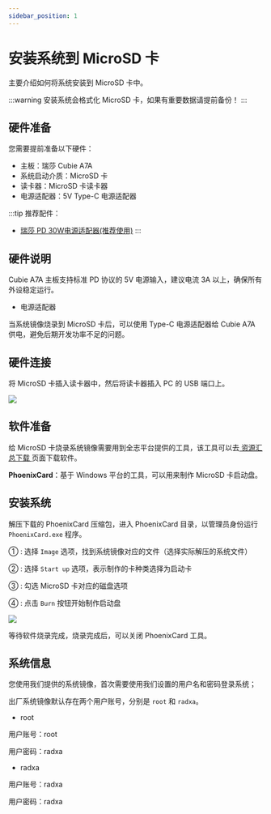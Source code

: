 ```yaml
---
sidebar_position: 1
---
```


# 安装系统到 MicroSD 卡

主要介绍如何将系统安装到 MicroSD 卡中。

:::warning
安装系统会格式化 MicroSD 卡，如果有重要数据请提前备份！
:::

## 硬件准备

您需要提前准备以下硬件：

- 主板：瑞莎 Cubie A7A
- 系统启动介质：MicroSD 卡
- 读卡器：MicroSD 卡读卡器
- 电源适配器：5V Type-C 电源适配器

:::tip
推荐配件：

- [瑞莎 PD 30W电源适配器(推荐使用)](https://radxa.com/products/accessories/power-pd-30w)
  :::

## 硬件说明

Cubie A7A 主板支持标准 PD 协议的 5V 电源输入，建议电流 3A 以上，确保所有外设稳定运行。

- 电源适配器

当系统镜像烧录到 MicroSD 卡后，可以使用 Type-C 电源适配器给 Cubie A7A 供电，避免后期开发功率不足的问题。

## 硬件连接

将 MicroSD 卡插入读卡器中，然后将读卡器插入 PC 的 USB 端口上。

<div style={{textAlign: 'center'}}>
  <img src="/img/rock4/4d/sd-insert.webp" style={{width: '100%', maxWidth: '1200px'}} />
</div>

## 软件准备

给 MicroSD 卡烧录系统镜像需要用到全志平台提供的工具，该工具可以去[ 资源汇总下载 ](../../download)页面下载软件。

**PhoenixCard**：基于 Windows 平台的工具，可以用来制作 MicroSD 卡启动盘。

## 安装系统

解压下载的 PhoenixCard 压缩包，进入 PhoenixCard 目录，以管理员身份运行 `PhoenixCard.exe` 程序。

① : 选择 `Image` 选项，找到系统镜像对应的文件（选择实际解压的系统文件）

② : 选择 `Start up` 选项，表示制作的卡种类选择为启动卡

③ : 勾选 MicroSD 卡对应的磁盘选项

④ : 点击 `Burn` 按钮开始制作启动盘

<div style={{textAlign: 'center'}}>
  <img src="/img/cubie/a7a/a7a-phoenixcard-windows.webp" style={{width: '100%', maxWidth: '1200px'}} />
</div>

等待软件烧录完成，烧录完成后，可以关闭 PhoenixCard 工具。

## 系统信息

您使用我们提供的系统镜像，首次需要使用我们设置的用户名和密码登录系统；

出厂系统镜像默认存在两个用户账号，分别是 `root` 和 `radxa`。

- root

用户账号：root

用户密码：radxa

- radxa

用户账号：radxa

用户密码：radxa
